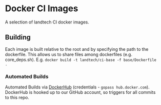 # Docker CI Images

A selection of landtech CI docker images. 

## Building

Each image is built relative to the root and by specifying the path to the dockerfile. This allows us to share files among dockerfiles (e.g. core_deps.sh). E.g. `docker build -t landtech/ci-base -f base/Dockerfile .`

### Automated Builds

Automated Builds via [DockerHub](https://hub.docker.com/r/landtech) (credentials - `gopass hub.docker.com`). DockerHub is hooked up to our GitHub account, so triggers for all commits to this repo.

